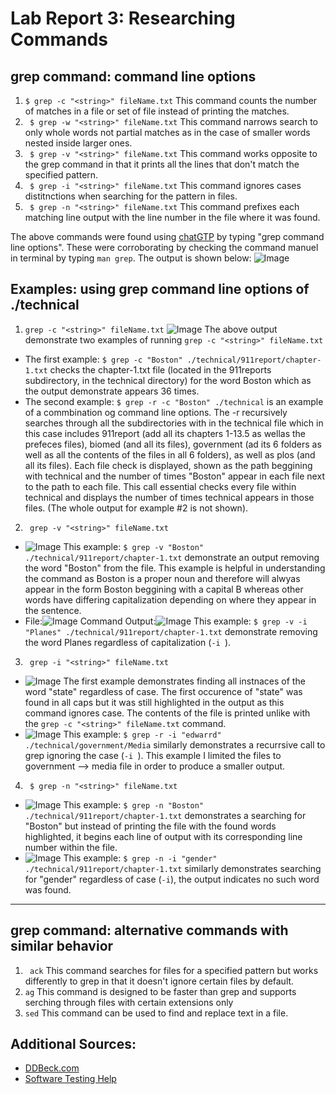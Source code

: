 # Lab Report 3: Researching Commands
## grep command: command line options
1. ``` $ grep -c "<string>" fileName.txt ```
This command counts the number of matches in a file or set of file instead of printing the matches. 
2. ``` $ grep -w "<string>" fileName.txt```
This command narrows search to only whole words not partial matches as in the case of smaller words nested inside larger ones.
3. ``` $ grep -v "<string>" fileName.txt```
This command works opposite to the grep command in that it prints all the lines that don't match the specified pattern. 
4. ``` $ grep -i "<string>" fileName.txt```
This command ignores cases distitnctions when searching for the pattern in files. 
5. ``` $ grep -n "<string>" fileName.txt```
This command prefixes each matching line output with the line number in the file where it was found.

The above commands were found using [chatGTP](https://chat.openai.com/) by typing "grep command line options".
These were corroborating by checking the command manuel in terminal by typing ``` man grep ```. The output is shown below:
![Image](manGrep.png)

## Examples: using grep command line options of ./technical
1.  ``` grep -c "<string>" fileName.txt ```
![Image](-c.png)
The above output demonstrate two examples of running ``` grep -c "<string>" fileName.txt ```
- The first example: ``` $ grep -c "Boston" ./technical/911report/chapter-1.txt ``` checks the chapter-1.txt file (located in the 911reports subdirectory, in the technical directory) for the word Boston which as the output demonstrate appears 36 times. 
- The second example: ``` $ grep -r -c "Boston" ./technical ``` is an example of a commbination og command line options. The -r recursively searches through all the subdirectories with in the technical file which in this case includes 911report (add all its chapters 1-13.5 as wellas the prefeces files), biomed (and all its files), government (ad its 6 folders as well as all the contents of the files in all 6 folders), as well as plos (and all its files). Each file check is displayed, shown as the path beggining with technical and the number of times "Boston" appear in each file next to the path to each file. This call essential checks every file within technical and displays the number of times technical appears in those files. (The whole output for example #2 is not shown).
2.   ``` grep -v "<string>" fileName.txt```
- ![Image](-v.png) This example: ``` $ grep -v "Boston" ./technical/911report/chapter-1.txt ``` demonstrate an output removing the word "Boston" from the file. This example is helpful in understanding the command as Boston is a proper noun and therefore will alwyas appear in the form Boston beggining with a capital B whereas other words have differing capitalization depending on where they appear in the sentence. 
- File:![Image](previous(withPlanes).png) Command Output:![Image](-i-v.png) This example: ``` $ grep -v -i "Planes" ./technical/911report/chapter-1.txt ``` demonstrate removing the word Planes regardless of capitalization (```-i ```). 
3.   ``` grep -i "<string>" fileName.txt```
- ![Image](-c.png) The first example demonstrates finding all instnaces of the word "state" regardless of case. The first occurence of "state" was found in all caps but it was still highlighted in the output as this command ignores case. The contents of the file is printed unlike with the ``` grep -c "<string>" fileName.txt ``` command.
- ![Image](-r-i.png) This example: ``` $ grep -r -i "edwarrd" ./technical/government/Media ``` similarly demonstrates a recurrsive call to grep ignoring the case (```-i ```). This example I limited the files to government --> media file in order to produce a smaller output. 
4. ``` $ grep -n "<string>" fileName.txt```
- ![Image](-n.png) This example: ``` $ grep -n "Boston" ./technical/911report/chapter-1.txt ``` demonstrates a searching for "Boston" but instead of printing the file with the found words highlighted, it begins each line of output with its corresponding line number within the file. 
- ![Image](-i-n.png) This example: ``` $ grep -n -i "gender" ./technical/911report/chapter-1.txt ``` similarly demonstrates searching for "gender" regardless of case (```-i```), the output indicates no such word was found. 
---
## grep command: alternative commands with similar behavior
1. ``` ack```
This command searches for files for a specified pattern but works differently to grep in that it doesn't ignore certain files by default. 
2. ```ag```
This command is designed to be faster than grep and supports serching through files with certain extensions only
3. ```sed```
This command can be used to find and replace text in a file. 
## Additional Sources:
- [DDBeck.com](https://ddbeck.com/better-than-grep-for-writers/)
- [Software Testing Help](https://www.softwaretestinghelp.com/grep-command-in-unix/)
